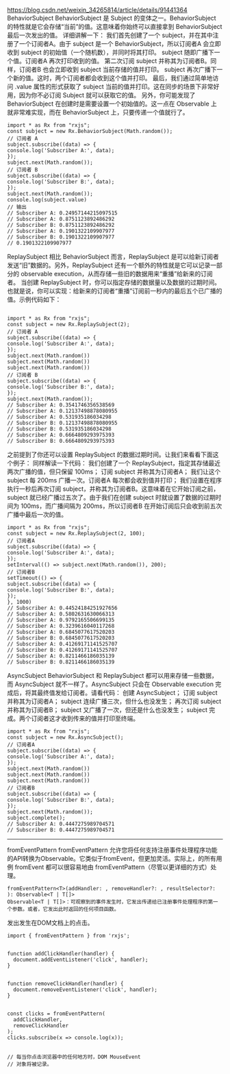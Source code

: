 https://blog.csdn.net/weixin_34265814/article/details/91441364
BehaviorSubject
BehaviorSubject 是 Subject 的变体之一。BehaviorSubject 的特性就是它会存储“当前”的值。这意味着你始终可以直接拿到 BehaviorSubject 最后一次发出的值。
详细讲解一下：
我们首先创建了一个 subject，并在其中注册了一个订阅者A。由于 subject 是一个 BehaviorSubject，所以订阅者A 会立即收到 subject 的初始值（一个随机数），并同时将其打印。
subject 随即广播下一个值。订阅者A 再次打印收到的值。
第二次订阅 subject 并称其为订阅者B。同样，订阅者B 也会立即收到 subject 当前存储的值并打印。
subject 再次广播下一个新的值。这时，两个订阅者都会收到这个值并打印。
最后，我们通过简单地访问 .value 属性的形式获取了 subject 当前的值并打印。这在同步的场景下非常好用，因为你不必订阅 Subject 就可以获取它的值。
另外，你可能发现了 BehaviorSubject 在创建时是需要设置一个初始值的。这一点在 Observable 上就非常难实现，而在 BehaviorSubject 上，只要传递一个值就行了。
```
import * as Rx from "rxjs";
const subject = new Rx.BehaviorSubject(Math.random());
// 订阅者 A
subject.subscribe((data) => {
console.log('Subscriber A:', data);
});
subject.next(Math.random());
// 订阅者 B
subject.subscribe((data) => {
console.log('Subscriber B:', data);
});
subject.next(Math.random());
console.log(subject.value)
// 输出
// Subscriber A: 0.24957144215097515
// Subscriber A: 0.8751123892486292
// Subscriber B: 0.8751123892486292
// Subscriber A: 0.1901322109907977
// Subscriber B: 0.1901322109907977
// 0.1901322109907977

```

ReplaySubject
相比 BehaviorSubject 而言，ReplaySubject 是可以给新订阅者发送“旧”数据的。另外，ReplaySubject 还有一个额外的特性就是它可以记录一部分的 observable execution，从而存储一些旧的数据用来“重播”给新来的订阅者。
当创建 ReplaySubject 时，你可以指定存储的数据量以及数据的过期时间。也就是说，你可以实现：给新来的订阅者“重播”订阅前一秒内的最后五个已广播的值。示例代码如下：
```

import * as Rx from "rxjs";
const subject = new Rx.ReplaySubject(2);
// 订阅者 A
subject.subscribe((data) => {
console.log('Subscriber A:', data);
});
subject.next(Math.random())
subject.next(Math.random())
subject.next(Math.random())
// 订阅者 B
subject.subscribe((data) => {
console.log('Subscriber B:', data);
});
subject.next(Math.random());
// Subscriber A: 0.3541746356538569
// Subscriber A: 0.12137498878080955
// Subscriber A: 0.531935186034298
// Subscriber B: 0.12137498878080955
// Subscriber B: 0.531935186034298
// Subscriber A: 0.6664809293975393
// Subscriber B: 0.6664809293975393
```
之前提到了你还可以设置 ReplaySubject 的数据过期时间。让我们来看看下面这个例子：
同样解读一下代码：
我们创建了一个 ReplaySubject，指定其存储最近两次广播的值，但只保留 100ms；
订阅 subject 并称其为订阅者A；
我们让这个 subject 每 200ms 广播一次。订阅者A 每次都会收到值并打印；
我们设置在程序执行一秒后再次订阅 subject，并称其为订阅者B。这意味着在它开始订阅之前，subject 就已经广播过五次了。由于我们在创建 subject 时就设置了数据的过期时间为 100ms，而广播间隔为 200ms，所以订阅者B 在开始订阅后只会收到前五次广播中最后一次的值。
```
import * as Rx from "rxjs";
const subject = new Rx.ReplaySubject(2, 100);
// 订阅者A
subject.subscribe((data) => {
console.log('Subscriber A:', data);
});
setInterval(() => subject.next(Math.random()), 200);
// 订阅者B
setTimeout(() => {
subject.subscribe((data) => {
console.log('Subscriber B:', data);
});
}, 1000)
// Subscriber A: 0.44524184251927656
// Subscriber A: 0.5802631630066313
// Subscriber A: 0.9792165506699135
// Subscriber A: 0.3239616040117268
// Subscriber A: 0.6845077617520203
// Subscriber B: 0.6845077617520203
// Subscriber A: 0.41269171141525707
// Subscriber B: 0.41269171141525707
// Subscriber A: 0.8211466186035139
// Subscriber B: 0.8211466186035139
```

AsyncSubject
BehaviorSubject 和 ReplaySubject 都可以用来存储一些数据，而 AsyncSubject 就不一样了。AsyncSubject 只会在 Observable execution 完成后，将其最终值发给订阅者。请看代码：
创建 AsyncSubject；
订阅 subject 并称其为订阅者A；
subject 连续广播三次，但什么也没发生；
再次订阅 subject 并称其为订阅者B；
subject 又广播了一次，但还是什么也没发生；
subject 完成。两个订阅者这才收到传来的值并打印至终端。
```
import * as Rx from "rxjs";
const subject = new Rx.AsyncSubject();
// 订阅者A
subject.subscribe((data) => {
console.log('Subscriber A:', data);
});
subject.next(Math.random())
subject.next(Math.random())
subject.next(Math.random())
// 订阅者B
subject.subscribe((data) => {
console.log('Subscriber B:', data);
});
subject.next(Math.random());
subject.complete();
// Subscriber A: 0.4447275989704571
// Subscriber B: 0.4447275989704571
```


---
fromEventPattern
fromEventPattern 允许您将任何支持注册事件处理程序功能的API转换为Observable。它类似于fromEvent，但更加灵活。实际上，的所有用例 fromEvent 都可以很容易地由 fromEventPattern（尽管以更详细的方式）处理。
```
fromEventPattern<T>(addHandler: , removeHandler?: , resultSelector?: ): Observable<T | T[]>
Observable<T | T[]>：可观察到的事件发生时，它发出传递给已注册事件处理程序的第一个参数。或者，它发出此时返回的任何项目函数。
```
发出发生在DOM文档上的点击。
```
import { fromEventPattern } from 'rxjs';


function addClickHandler(handler) {
  document.addEventListener('click', handler);
}


function removeClickHandler(handler) {
  document.removeEventListener('click', handler);
}


const clicks = fromEventPattern(
  addClickHandler,
  removeClickHandler
);
clicks.subscribe(x => console.log(x));


// 每当你点击浏览器中的任何地方时，DOM MouseEvent
// 对象将被记录。
```





